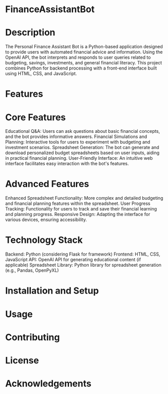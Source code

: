 # FinanceAssistantBot

# Description
The Personal Finance Assistant Bot is a Python-based application designed to provide users with automated financial advice and information. Using the OpenAI API, the bot interprets and responds to user queries related to budgeting, savings, investments, and general financial literacy. This project combines Python for backend processing with a front-end interface built using HTML, CSS, and JavaScript.

# Features

# Core Features
Educational Q&A: Users can ask questions about basic financial concepts, and the bot provides informative answers.
Financial Simulations and Planning: Interactive tools for users to experiment with budgeting and investment scenarios.
Spreadsheet Generation: The bot can generate and download personalized budget spreadsheets based on user inputs, aiding in practical financial planning.
User-Friendly Interface: An intuitive web interface facilitates easy interaction with the bot's features.

# Advanced Features
Enhanced Spreadsheet Functionality: More complex and detailed budgeting and financial planning features within the spreadsheet.
User Progress Tracking: Functionality for users to track and save their financial learning and planning progress.
Responsive Design: Adapting the interface for various devices, ensuring accessibility.

# Technology Stack
Backend: Python (considering Flask for framework)
Frontend: HTML, CSS, JavaScript
API: OpenAI API for generating educational content (if applicable)
Spreadsheet Library: Python library for spreadsheet generation (e.g., Pandas, OpenPyXL)

# Installation and Setup


# Usage


# Contributing

# License

# Acknowledgements
